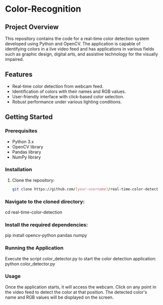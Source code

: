 # Color-Recognition
## Project Overview
This repository contains the code for a real-time color detection system developed using Python and OpenCV. The application is capable of identifying colors in a live video feed and has applications in various fields such as graphic design, digital arts, and assistive technology for the visually impaired.

## Features
- Real-time color detection from webcam feed.
- Identification of colors with their names and RGB values.
- User-friendly interface with click-based color selection.
- Robust performance under various lighting conditions.

## Getting Started

### Prerequisites
- Python 3.x
- OpenCV library
- Pandas library
- NumPy library

### Installation
1. Clone the repository:
   ```bash
   git clone https://github.com/[your-username]/real-time-color-detection.git
   
### Navigate to the cloned directory:
cd real-time-color-detection
### Install the required dependencies:
pip install opencv-python pandas numpy
### Running the Application
Execute the script color_detector.py to start the color detection application:
python color_detector.py
### Usage
Once the application starts, it will access the webcam.
Click on any point in the video feed to detect the color at that position.
The detected color's name and RGB values will be displayed on the screen.
